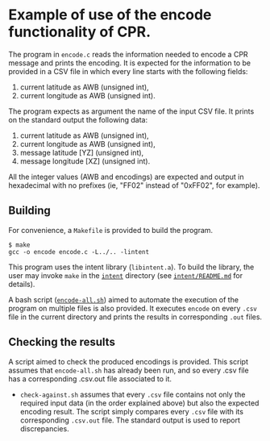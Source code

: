 # Example of use of the encode functionality of CPR.

The program in `encode.c` reads the information needed to encode a CPR message and prints the encoding.
It is expected for the information to be provided in a CSV file in
which every line starts with the following fields:

 1) current latitude as AWB (unsigned int),
 2) current longitude as AWB (unsigned int).

The program expects as argument the name of the input CSV file. 
It prints on the standard output the following data:

 1) current latitude as AWB (unsigned int),
 2) current longitude as AWB (unsigned int),
 3) message latitude [YZ] (unsigned int),
 4) message longitude [XZ] (unsigned int).
 
All the integer values (AWB and encodings) are expected and output in hexadecimal with no prefixes (ie, "FF02" instead of "0xFF02", for example).

## Building 

For convenience, a `Makefile` is provided to build the program.
```shell
$ make
gcc -o encode encode.c -L../.. -lintent 
```

This program uses the intent library (`libintent.a`). 
To build the library, the user may invoke `make` in the [`intent`](`../../`) directory (see [`intent/README.md`](`../../README.md`) for details).

A bash script ([`encode-all.sh`](encode-all.sh)) aimed to automate the
execution of the program on multiple files is also provided.
It executes `encode` on every `.csv` file in the current directory and prints the results in corresponding `.out` files.

## Checking the results

A script aimed to check the produced encodings is provided. This
script assumes that `encode-all.sh` has already been run, and so every
.csv file has a corresponding .csv.out file associated to it. 

* `check-against.sh` assumes that every `.csv` file contains not only the required input data (in the order explained above) but also the expected encoding result. The script simply compares every `.csv` file with its corresponding `.csv.out` file. The standard output is used to report discrepancies.
